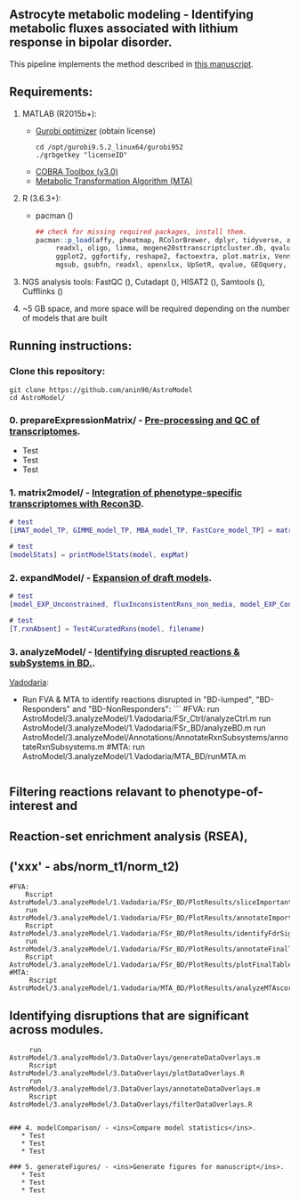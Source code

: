 ## Astrocyte metabolic modeling - Identifying metabolic fluxes associated with lithium response in bipolar disorder.
This pipeline implements the method described in [this manuscript](https://anin90.github.io/).

## Requirements:
1. MATLAB (R2015b+):
   * [Gurobi optimizer](https://www.gurobi.com/downloads/licenses/) (obtain license)
	   ```shell
	   cd /opt/gurobi9.5.2_linux64/gurobi952
	   ./grbgetkey "licenseID"
		```
   * [COBRA Toolbox (v3.0)](https://opencobra.github.io/cobratoolbox/stable/installation.html)
   * [Metabolic Transformation Algorithm (MTA)](https://github.com/ImNotaGit/MTA)
2. R (3.6.3+):
   * pacman ()
	   ```r
	   ## check for missing required packages, install them.
	   pacman::p_load(affy, pheatmap, RColorBrewer, dplyr, tidyverse, annotate, rat2302.db, mouse4302.db, homologene, 
			readxl, oligo, limma, mogene20sttranscriptcluster.db, qvalue, GEOquery, tidyr, tibble, splitstackshape, gplots, 
			ggplot2, ggfortify, reshape2, factoextra, plot.matrix, VennDiagram, ggvenn, plotrix, pheatmap, magrittr, venn, 
			mgsub, gsubfn, readxl, openxlsx, UpSetR, qvalue, GEOquery, TeachingDemos, sm, org.Hs.eg.db, data.table)
		```						
4. NGS analysis tools: FastQC (), Cutadapt (), HISAT2 (), Samtools (), Cufflinks ()

5. ~5 GB space, and more space will be required depending on the number of models that are built

## Running instructions:
### Clone this repository:
```shell
git clone https://github.com/anin90/AstroModel
cd AstroModel/
```
### 0. prepareExpressionMatrix/ - <ins>Pre-processing and QC of transcriptomes</ins>.
   * Test
   * Test
   * Test
   
### 1. matrix2model/ - <ins>Integration of phenotype-specific transcriptomes with Recon3D</ins>.
```matlab
# test
[iMAT_model_TP, GIMME_model_TP, MBA_model_TP, FastCore_model_TP] = matrix2models_abs(filename)

# test
[modelStats] = printModelStats(model, expMat)
```

### 2. expandModel/ - <ins>Expansion of draft models</ins>.
```matlab
# test
[model_EXP_Unconstrained, fluxInconsistentRxns_non_media, model_EXP_Constrained, fluxInconsistentRxns_media] = expandModel_Primary(model)

# test
[T,rxnAbsent] = Test4CuratedRxns(model, filename)
```

### 3. analyzeModel/ - <ins>Identifying disrupted reactions & subSystems in BD.</ins>.

<ins>Vadodaria</ins>:
   * Run FVA & MTA to identify reactions disrupted in "BD-lumped", "BD-Responders" and "BD-NonResponders":
		   ```
		#FVA:
			run AstroModel/3.analyzeModel/1.Vadodaria/FSr_Ctrl/analyzeCtrl.m
			run AstroModel/3.analyzeModel/1.Vadodaria/FSr_BD/analyzeBD.m
			run AstroModel/3.analyzeModel/Annotations/AnnotateRxnSubsystems/annotateRxnSubsystems.m
		#MTA:
			 run AstroModel/3.analyzeModel/1.Vadodaria/MTA_BD/runMTA.m
	   ```
## Filtering reactions relavant to phenotype-of-interest and 
## Reaction-set enrichment analysis (RSEA),
## ('xxx' - abs/norm_t1/norm_t2)	
	#FVA:
		Rscript AstroModel/3.analyzeModel/1.Vadodaria/FSr_BD/PlotResults/sliceImportantDisruptions_xxx.R
		run AstroModel/3.analyzeModel/1.Vadodaria/FSr_BD/PlotResults/annotateImportantDisruptions_xxx.m
		Rscript AstroModel/3.analyzeModel/1.Vadodaria/FSr_BD/PlotResults/identifyFdrSignificantDisruptions_xxx.R
		run AstroModel/3.analyzeModel/1.Vadodaria/FSr_BD/PlotResults/annotateFinalTable_xxx.m
		Rscript AstroModel/3.analyzeModel/1.Vadodaria/FSr_BD/PlotResults/plotFinalTable_xxx.R
	#MTA:
		 Rscript AstroModel/3.analyzeModel/1.Vadodaria/MTA_BD/PlotResults/analyzeMTAscores_xxx.R

## Identifying disruptions that are significant across modules.
		 run AstroModel/3.analyzeModel/3.DataOverlays/generateDataOverlays.m
		 Rscript  AstroModel/3.analyzeModel/3.DataOverlays/plotDataOverlays.R 
		 run  AstroModel/3.analyzeModel/3.DataOverlays/annotateDataOverlays.m 
		 Rscript  AstroModel/3.analyzeModel/3.DataOverlays/filterDataOverlays.R 
```
 
### 4. modelComparison/ - <ins>Compare model statistics</ins>.
   * Test
   * Test
   * Test
   
### 5. generateFigures/ - <ins>Generate figures for manuscript</ins>.
   * Test
   * Test
   * Test
